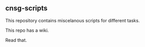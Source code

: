 ## cnsg-scripts

This repository contains miscelanous scripts for different tasks.

This repo has a wiki.

Read that.
